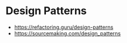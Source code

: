 # Design Patterns

- <https://refactoring.guru/design-patterns>
- <https://sourcemaking.com/design_patterns>
